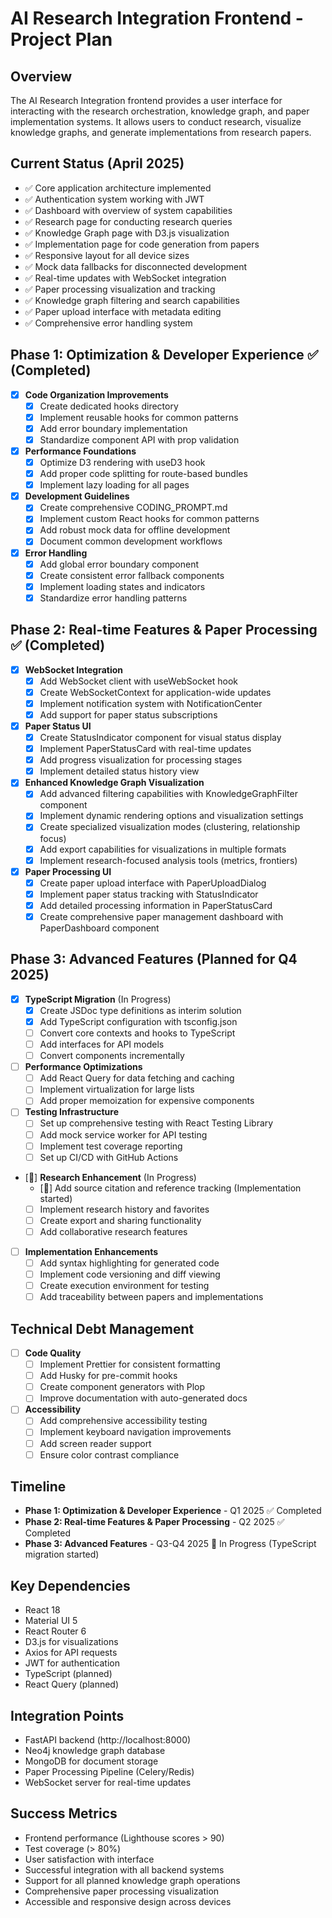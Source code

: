 # AI Research Integration Frontend - Project Plan

## Overview
The AI Research Integration frontend provides a user interface for interacting with the research orchestration, knowledge graph, and paper implementation systems. It allows users to conduct research, visualize knowledge graphs, and generate implementations from research papers.

## Current Status (April 2025)
- ✅ Core application architecture implemented
- ✅ Authentication system working with JWT
- ✅ Dashboard with overview of system capabilities
- ✅ Research page for conducting research queries
- ✅ Knowledge Graph page with D3.js visualization
- ✅ Implementation page for code generation from papers
- ✅ Responsive layout for all device sizes
- ✅ Mock data fallbacks for disconnected development
- ✅ Real-time updates with WebSocket integration
- ✅ Paper processing visualization and tracking
- ✅ Knowledge graph filtering and search capabilities
- ✅ Paper upload interface with metadata editing
- ✅ Comprehensive error handling system

## Phase 1: Optimization & Developer Experience ✅ (Completed)
- [x] **Code Organization Improvements**
  - [x] Create dedicated hooks directory
  - [x] Implement reusable hooks for common patterns
  - [x] Add error boundary implementation
  - [x] Standardize component API with prop validation

- [x] **Performance Foundations**
  - [x] Optimize D3 rendering with useD3 hook
  - [x] Add proper code splitting for route-based bundles
  - [x] Implement lazy loading for all pages

- [x] **Development Guidelines**
  - [x] Create comprehensive CODING_PROMPT.md
  - [x] Implement custom React hooks for common patterns
  - [x] Add robust mock data for offline development
  - [x] Document common development workflows

- [x] **Error Handling**
  - [x] Add global error boundary component
  - [x] Create consistent error fallback components
  - [x] Implement loading states and indicators
  - [x] Standardize error handling patterns

## Phase 2: Real-time Features & Paper Processing ✅ (Completed)
- [x] **WebSocket Integration**
  - [x] Add WebSocket client with useWebSocket hook
  - [x] Create WebSocketContext for application-wide updates
  - [x] Implement notification system with NotificationCenter
  - [x] Add support for paper status subscriptions

- [x] **Paper Status UI**
  - [x] Create StatusIndicator component for visual status display
  - [x] Implement PaperStatusCard with real-time updates
  - [x] Add progress visualization for processing stages
  - [x] Implement detailed status history view

- [x] **Enhanced Knowledge Graph Visualization**
  - [x] Add advanced filtering capabilities with KnowledgeGraphFilter component
  - [x] Implement dynamic rendering options and visualization settings
  - [x] Create specialized visualization modes (clustering, relationship focus)
  - [x] Add export capabilities for visualizations in multiple formats
  - [x] Implement research-focused analysis tools (metrics, frontiers)

- [x] **Paper Processing UI**
  - [x] Create paper upload interface with PaperUploadDialog
  - [x] Implement paper status tracking with StatusIndicator
  - [x] Add detailed processing information in PaperStatusCard
  - [x] Create comprehensive paper management dashboard with PaperDashboard component

## Phase 3: Advanced Features (Planned for Q4 2025)
- [x] **TypeScript Migration** (In Progress)
  - [x] Create JSDoc type definitions as interim solution
  - [x] Add TypeScript configuration with tsconfig.json
  - [ ] Convert core contexts and hooks to TypeScript
  - [ ] Add interfaces for API models
  - [ ] Convert components incrementally

- [ ] **Performance Optimizations**
  - [ ] Add React Query for data fetching and caching
  - [ ] Implement virtualization for large lists
  - [ ] Add proper memoization for expensive components

- [ ] **Testing Infrastructure**
  - [ ] Set up comprehensive testing with React Testing Library
  - [ ] Add mock service worker for API testing
  - [ ] Implement test coverage reporting
  - [ ] Set up CI/CD with GitHub Actions

- [🔄] **Research Enhancement** (In Progress)
  - [🔄] Add source citation and reference tracking (Implementation started)
  - [ ] Implement research history and favorites
  - [ ] Create export and sharing functionality
  - [ ] Add collaborative research features

- [ ] **Implementation Enhancements**
  - [ ] Add syntax highlighting for generated code
  - [ ] Implement code versioning and diff viewing
  - [ ] Create execution environment for testing
  - [ ] Add traceability between papers and implementations

## Technical Debt Management
- [ ] **Code Quality**
  - [ ] Implement Prettier for consistent formatting
  - [ ] Add Husky for pre-commit hooks
  - [ ] Create component generators with Plop
  - [ ] Improve documentation with auto-generated docs

- [ ] **Accessibility**
  - [ ] Add comprehensive accessibility testing
  - [ ] Implement keyboard navigation improvements
  - [ ] Add screen reader support
  - [ ] Ensure color contrast compliance

## Timeline
- **Phase 1: Optimization & Developer Experience** - Q1 2025 ✅ Completed
- **Phase 2: Real-time Features & Paper Processing** - Q2 2025 ✅ Completed
- **Phase 3: Advanced Features** - Q3-Q4 2025 🔄 In Progress (TypeScript migration started)

## Key Dependencies
- React 18
- Material UI 5
- React Router 6
- D3.js for visualizations
- Axios for API requests
- JWT for authentication
- TypeScript (planned)
- React Query (planned)

## Integration Points
- FastAPI backend (http://localhost:8000)
- Neo4j knowledge graph database
- MongoDB for document storage
- Paper Processing Pipeline (Celery/Redis)
- WebSocket server for real-time updates

## Success Metrics
- Frontend performance (Lighthouse scores > 90)
- Test coverage (> 80%)
- User satisfaction with interface
- Successful integration with all backend systems
- Support for all planned knowledge graph operations
- Comprehensive paper processing visualization
- Accessible and responsive design across devices
